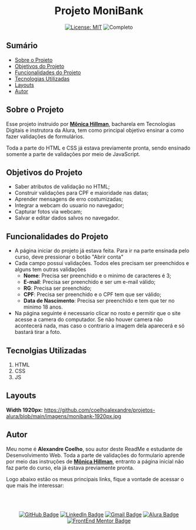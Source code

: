 <h1 align="center"> Projeto MoniBank </h1>

<p align="center">  </p>

<div align="center">

  <a href="https://github.com/coelhoalexandre/projeto-alura-monibank/blob/main/LICENSE" target="_blank"><img src="https://img.shields.io/badge/License-MIT-yellow.svg" alt="License: MIT"></a> <img src="https://img.shields.io/badge/Completo-lightgreen.svg" alt="Completo">

</div>

## Sumário

- [Sobre o Projeto](#sobre-o-projeto)
- [Objetivos do Projeto](#objetivos-do-projeto)
- [Funcionalidades do Projeto](#funcionalidades-do-projeto)
- [Tecnologias Utilizadas](#tecnolgias-utilizadas)
- [Layouts](#layouts)
- [Autor](#autor)

## Sobre o Projeto

Esse projeto instruido por [**Mônica Hillman**](https://github.com/MonicaHillman), bacharela em Tecnologias Digitais e instrutora da Alura, tem como principal objetivo ensinar a como fazer validações de formulários.

Toda a parte do HTML e CSS já estava previamente pronta, sendo ensinado somente a parte de validações por meio de JavaScript. 

## Objetivos do Projeto

- Saber atributos de validação no HTML;
- Construir validações para CPF e maioridade nas datas;
- Aprender mensagens de erro costumizadas;
- Integrar a webcam do usuario no navegador;
- Capturar fotos via webcam;
- Salvar e editar dados salvos no navegador.

## Funcionalidades do Projeto

- A página iniciar do projeto já estava feita. Para ir na parte ensinada pelo curso, deve pressionar o botão "Abrir conta"
- Cada campo possui validações. Todos eles precisam ser preenchidos e alguns tem outras validações
  - **Nome**: Precisa ser preenchido e o minimo de caracteres é 3;
  - **E-mail**: Precisa ser preenchido e ser um e-mail válido;
  - **RG**: Precisa ser preenchido;
  - **CPF**: Precisa ser preenchido e o CPF tem que ser válido;
  - **Data de Nascimento**: Precisa ser preenchido e tem que ter no minimo 18 anos.
- Na página seguinte é necessario clicar no rosto e permitir que o site acesse a camera do computador. Se não houver camera não acontecerá nada, mas caso o contrario a imagem dela aparecerá e só bastará tirar a foto.

## Tecnolgias Utilizadas

1. HTML
2. CSS
3. JS

## Layouts

**Width 1920px:** https://github.com/coelhoalexandre/projetos-alura/blob/main/imagens/monibank-1920px.jpg

## Autor

Meu nome é **Alexandre Coelho**, sou autor deste ReadMe e estudante de Desenvolvimento Web. Toda a parte de validações do formulario aprende por meio das instruções de [**Mônica Hillman**](https://github.com/MonicaHillman), entranto a página inicial não faz parte do curso, ela já estava previamente pronta.

Logo abaixo estão os meus principais links, fique a vontade de acessar o que mais lhe interessar:

<br>

<br>

<div align="center">

<a href = "https://github.com/coelhoalexandre"><img src="https://img.shields.io/badge/GitHub-%23333?style=for-the-badge&logo=github&logoColor=white" alt="GitHub Badge"></a>
<a href="https://www.linkedin.com/in/-coelhoalexandre/" target="_blank"><img src="https://img.shields.io/badge/-LinkedIn-%230077B5?style=for-the-badge&logo=linkedin&logoColor=white" alt="LinkedIn Badge"></a>
<a href = "mailto:alexandrecoelhocontato@gmail.com" target="_blank"><img src="https://img.shields.io/badge/-Gmail-critical?style=for-the-badge&logo=gmail&logoColor=white" target="_blank" alt="Gmail Badge"></a>
<a href = "https://cursos.alura.com.br/user/coelhoalexandre" target="_blank"><img src="https://img.shields.io/badge/Alura-0747a6?style=for-the-badge&logo=alura&logoColor=white" target="_blank" alt="Alura Badge"></a>
<a href = "https://www.frontendmentor.io/profile/coelhoalexandre" target="_blank"><img src="https://img.shields.io/badge/Frontend_Mentor-white?style=for-the-badge&logo=frontendmentor&logoColor=blue" alt="FrontEnd Mentor Badge">
